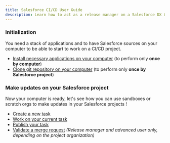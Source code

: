 ```yaml
---
title: Salesforce CI/CD User Guide
description: Learn how to act as a release manager on a Salesforce DX CI/CD Project
---
```

<!-- markdownlint-disable MD013 -->

### Initialization

You need a stack of applications and to have Salesforce sources on your computer to be able to start to work on a CI/CD project.

- [Install necessary applications on your computer](salesforce-ci-cd-use-install.md) (to perform only **once by computer**)
- [Clone git repository on your computer](salesforce-ci-cd-clone-repository.md) (to perform only **once by Salesforce project**)

### Make updates on your Salesforce project

Now your computer is ready, let's see how you can use sandboxes or scratch orgs to make updates in your Salesforce projects !

- [Create a new task](salesforce-ci-cd-create-new-task.md)
- [Work on your current task](salesforce-ci-cd-work-on-task.md)
- [Publish your task](salesforce-ci-cd-publish-task.md)
- [Validate a merge request](salesforce-ci-cd-validate-merge-request.md) _(Release manager and advanced user only, depending on the project organization)_
